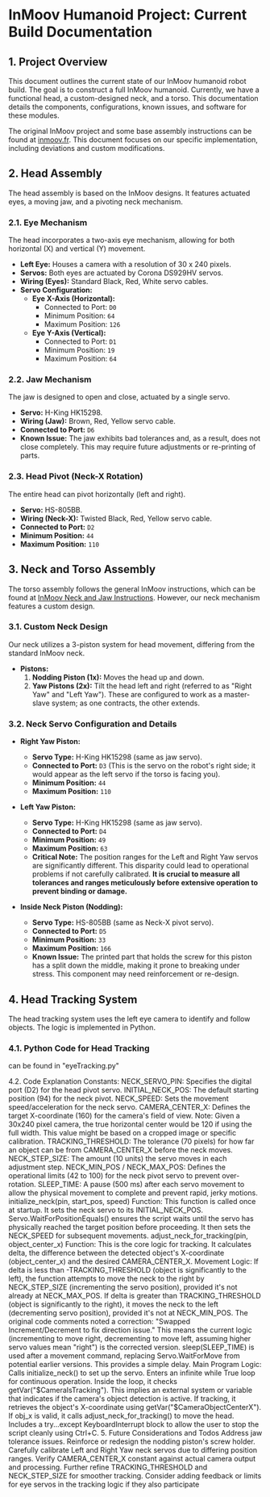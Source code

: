 # InMoov Humanoid Project: Current Build Documentation

## 1. Project Overview

This document outlines the current state of our InMoov humanoid robot build. The goal is to construct a full InMoov humanoid. Currently, we have a functional head, a custom-designed neck, and a torso. This documentation details the components, configurations, known issues, and software for these modules.

The original InMoov project and some base assembly instructions can be found at [inmoov.fr](https://inmoov.fr). This document focuses on our specific implementation, including deviations and custom modifications.

## 2. Head Assembly

The head assembly is based on the InMoov designs. It features actuated eyes, a moving jaw, and a pivoting neck mechanism.

### 2.1. Eye Mechanism
The head incorporates a two-axis eye mechanism, allowing for both horizontal (X) and vertical (Y) movement.

* **Left Eye:** Houses a camera with a resolution of 30 x 240 pixels.
* **Servos:** Both eyes are actuated by Corona DS929HV servos.
* **Wiring (Eyes):** Standard Black, Red, White servo cables.
* **Servo Configuration:**
    * **Eye X-Axis (Horizontal):**
        * Connected to Port: `D0`
        * Minimum Position: `64`
        * Maximum Position: `126`
    * **Eye Y-Axis (Vertical):**
        * Connected to Port: `D1`
        * Minimum Position: `19`
        * Maximum Position: `64`

### 2.2. Jaw Mechanism
The jaw is designed to open and close, actuated by a single servo.

* **Servo:** H-King HK15298.
* **Wiring (Jaw):** Brown, Red, Yellow servo cable.
* **Connected to Port:** `D6`
* **Known Issue:** The jaw exhibits bad tolerances and, as a result, does not close completely. This may require future adjustments or re-printing of parts.

### 2.3. Head Pivot (Neck-X Rotation)
The entire head can pivot horizontally (left and right).

* **Servo:** HS-805BB.
* **Wiring (Neck-X):** Twisted Black, Red, Yellow servo cable.
* **Connected to Port:** `D2`
* **Minimum Position:** `44`
* **Maximum Position:** `110`

## 3. Neck and Torso Assembly

The torso assembly follows the general InMoov instructions, which can be found at [InMoov Neck and Jaw Instructions](https://inmoov.fr/neck-and-jaw/). However, our neck mechanism features a custom design.

### 3.1. Custom Neck Design
Our neck utilizes a 3-piston system for head movement, differing from the standard InMoov neck.

* **Pistons:**
    1.  **Nodding Piston (1x):** Moves the head up and down.
    2.  **Yaw Pistons (2x):** Tilt the head left and right (referred to as "Right Yaw" and "Left Yaw"). These are configured to work as a master-slave system; as one contracts, the other extends.

### 3.2. Neck Servo Configuration and Details

* **Right Yaw Piston:**
    * **Servo Type:** H-King HK15298 (same as jaw servo).
    * **Connected to Port:** `D3` (This is the servo on the robot's right side; it would appear as the left servo if the torso is facing you).
    * **Minimum Position:** `44`
    * **Maximum Position:** `110`

* **Left Yaw Piston:**
    * **Servo Type:** H-King HK15298 (same as jaw servo).
    * **Connected to Port:** `D4`
    * **Minimum Position:** `49`
    * **Maximum Position:** `63`
    * **Critical Note:** The position ranges for the Left and Right Yaw servos are significantly different. This disparity could lead to operational problems if not carefully calibrated. **It is crucial to measure all tolerances and ranges meticulously before extensive operation to prevent binding or damage.**

* **Inside Neck Piston (Nodding):**
    * **Servo Type:** HS-805BB (same as Neck-X pivot servo).
    * **Connected to Port:** `D5`
    * **Minimum Position:** `33`
    * **Maximum Position:** `166`
    * **Known Issue:** The printed part that holds the screw for this piston has a split down the middle, making it prone to breaking under stress. This component may need reinforcement or re-design.

## 4. Head Tracking System

The head tracking system uses the left eye camera to identify and follow objects. The logic is implemented in Python.

### 4.1. Python Code for Head Tracking

can be found in "eyeTracking.py"


4.2. Code Explanation
Constants:
NECK_SERVO_PIN: Specifies the digital port (D2) for the head pivot servo.
INITIAL_NECK_POS: The default starting position (94) for the neck pivot.
NECK_SPEED: Sets the movement speed/acceleration for the neck servo.
CAMERA_CENTER_X: Defines the target X-coordinate (160) for the camera's field of view. Note: Given a 30x240 pixel camera, the true horizontal center would be 120 if using the full width. This value might be based on a cropped image or specific calibration.
TRACKING_THRESHOLD: The tolerance (70 pixels) for how far an object can be from CAMERA_CENTER_X before the neck moves.
NECK_STEP_SIZE: The amount (10 units) the servo moves in each adjustment step.
NECK_MIN_POS / NECK_MAX_POS: Defines the operational limits (42 to 100) for the neck pivot servo to prevent over-rotation.
SLEEP_TIME: A pause (500 ms) after each servo movement to allow the physical movement to complete and prevent rapid, jerky motions.
initialize_neck(pin, start_pos, speed) Function:
This function is called once at startup.
It sets the neck servo to its INITIAL_NECK_POS.
Servo.WaitForPositionEquals() ensures the script waits until the servo has physically reached the target position before proceeding.
It then sets the NECK_SPEED for subsequent movements.
adjust_neck_for_tracking(pin, object_center_x) Function:
This is the core logic for tracking.
It calculates delta, the difference between the detected object's X-coordinate (object_center_x) and the desired CAMERA_CENTER_X.
Movement Logic:
If delta is less than -TRACKING_THRESHOLD (object is significantly to the left), the function attempts to move the neck to the right by NECK_STEP_SIZE (incrementing the servo position), provided it's not already at NECK_MAX_POS.
If delta is greater than TRACKING_THRESHOLD (object is significantly to the right), it moves the neck to the left (decrementing servo position), provided it's not at NECK_MIN_POS.
The original code comments noted a correction: "Swapped Increment/Decrement to fix direction issue." This means the current logic (incrementing to move right, decrementing to move left, assuming higher servo values mean "right") is the corrected version.
sleep(SLEEP_TIME) is used after a movement command, replacing Servo.WaitForMove from potential earlier versions. This provides a simple delay.
Main Program Logic:
Calls initialize_neck() to set up the servo.
Enters an infinite while True loop for continuous operation.
Inside the loop, it checks getVar("$CameraIsTracking"). This implies an external system or variable that indicates if the camera's object detection is active.
If tracking, it retrieves the object's X-coordinate using getVar("$CameraObjectCenterX").
If obj_x is valid, it calls adjust_neck_for_tracking() to move the head.
Includes a try...except KeyboardInterrupt block to allow the user to stop the script cleanly using Ctrl+C.
5. Future Considerations and Todos
Address jaw tolerance issues.
Reinforce or redesign the nodding piston's screw holder.
Carefully calibrate Left and Right Yaw neck servos due to differing position ranges.
Verify CAMERA_CENTER_X constant against actual camera output and processing.
Further refine TRACKING_THRESHOLD and NECK_STEP_SIZE for smoother tracking.
Consider adding feedback or limits for eye servos in the tracking logic if they also participate
